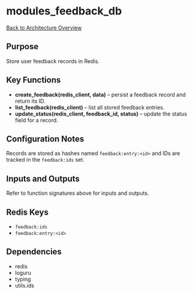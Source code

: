 # modules_feedback_db
[Back to Architecture Overview](../README.md)

## Purpose
Store user feedback records in Redis.

## Key Functions
- **create_feedback(redis_client, data)** – persist a feedback record and return its ID.
- **list_feedback(redis_client)** – list all stored feedback entries.
- **update_status(redis_client, feedback_id, status)** – update the status field for a record.

## Configuration Notes
Records are stored as hashes named `feedback:entry:<id>` and IDs are tracked in the `feedback:ids` set.

## Inputs and Outputs
Refer to function signatures above for inputs and outputs.

## Redis Keys
- `feedback:ids`
- `feedback:entry:<id>`

## Dependencies
- redis
- loguru
- typing
- utils.ids
